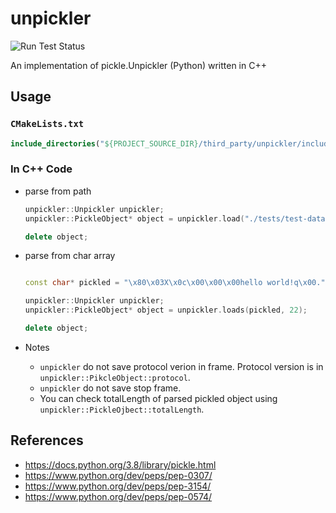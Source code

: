 # unpickler

![Run Test Status](https://github.com/jeongukjae/unpickler/workflows/Run%20Test/badge.svg)

An implementation of pickle.Unpickler (Python) written in C++

## Usage

### `CMakeLists.txt`

```cmake
include_directories("${PROJECT_SOURCE_DIR}/third_party/unpickler/include")
```

### In C++ Code

- parse from path

  ```c++
  unpickler::Unpickler unpickler;
  unpickler::PickleObject* object = unpickler.load("./tests/test-data/data1.pkl");

  delete object;
  ```

- parse from char array

  ```c++

  const char* pickled = "\x80\x03X\x0c\x00\x00\x00hello world!q\x00.";

  unpickler::Unpickler unpickler;
  unpickler::PickleObject* object = unpickler.loads(pickled, 22);

  delete object;
  ```

- Notes
  - `unpickler` do not save protocol verion in frame. Protocol version is in `unpickler::PikcleObject::protocol`.
  - `unpickler` do not save stop frame.
  - You can check totalLength of parsed pickled object using `unpickler::PickleOjbect::totalLength`.

## References

- https://docs.python.org/3.8/library/pickle.html
- https://www.python.org/dev/peps/pep-0307/
- https://www.python.org/dev/peps/pep-3154/
- https://www.python.org/dev/peps/pep-0574/
